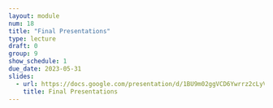 ```yaml
---
layout: module
num: 18
title: "Final Presentations"
type: lecture
draft: 0
group: 9
show_schedule: 1
due_date: 2023-05-31
slides:
  - url: https://docs.google.com/presentation/d/1BU9m02ggVCD6Ywrrz2cLyVIl1oY84CciTuU0sX-hzGI/edit?usp=sharing
    title: Final Presentations
---    
```

